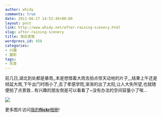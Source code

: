 ```yaml
---
author: whidy
comments: true
date: 2011-06-27 14:52:49+00:00
layout: post
link: http://www.whidy.net/after-raining-scenery.html
slug: after-raining-scenery
title: 雨后景致
wordpress_id: 458
categories:
- 兴趣
- 摄影
tags:
- 风景
---
```


前几日,湖北到处都是暴雨,,本是想借着大雨去拍点惊天动地的片子,,,结果上午还是倾盆大雨,下午出门时雨小了,去了孝感学院,渐渐的出了太阳,让人大失所望,也就随便拍了点景致...有兴趣的朋友倒是可以看看了~没有办法的空间容量小了唉...


[![](/wp-content/uploads/2011/06/woniu-500x331.jpg)](/wp-content/uploads/2011/06/woniu.jpg)


更多图片访问[我的**flickr**相册](http://www.flickr.com/photos/24794569@N02)!
